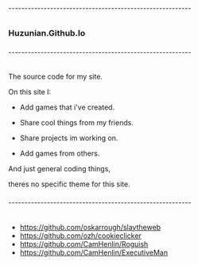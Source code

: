 ######  ---------------------------------------------------------

### Huzunian.Github.Io

######  ---------------------------------------------------------


The source code for my site.

On this site I:

- Add games that i've created.

- Share cool things from my friends.

- Share projects im working on.

- Add games from others.

And just general coding things,

theres no specific theme for this site.

###### ---------------------------------------------------------

- https://github.com/oskarrough/slaytheweb
- https://github.com/ozh/cookieclicker
- https://github.com/CamHenlin/Roguish
- https://github.com/CamHenlin/ExecutiveMan

